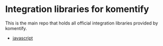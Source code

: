 # Integration libraries for komentify

This is the main repo that holds all official integration libraries provided by komentify.

* [javascript](/javascript/)
